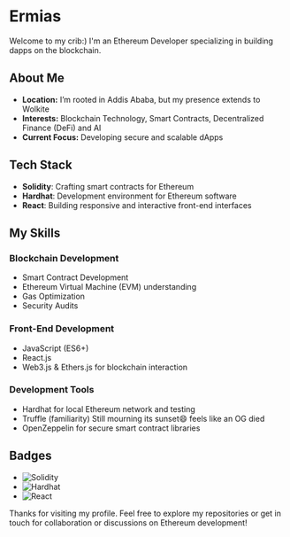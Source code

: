 # Ermias

Welcome to my crib:) I'm an Ethereum Developer specializing in building dapps on the blockchain.

## About Me
- **Location:** I’m rooted in Addis Ababa, but my presence extends to Wolkite
- **Interests:** Blockchain Technology, Smart Contracts, Decentralized Finance (DeFi) and AI  
- **Current Focus:** Developing secure and scalable dApps

## Tech Stack
- **Solidity**: Crafting smart contracts for Ethereum
- **Hardhat**: Development environment for Ethereum software
- **React**: Building responsive and interactive front-end interfaces

## My Skills

### Blockchain Development
- Smart Contract Development
- Ethereum Virtual Machine (EVM) understanding
- Gas Optimization
- Security Audits

### Front-End Development
- JavaScript (ES6+)
- React.js
- Web3.js & Ethers.js for blockchain interaction

### Development Tools
- Hardhat for local Ethereum network and testing
- Truffle (familiarity)  Still mourning its sunset:smile: feels like an OG died
- OpenZeppelin for secure smart contract libraries

## Badges
- <img src="https://img.shields.io/badge/Solidity-%23363636.svg?style=for-the-badge&logo=solidity&logoColor=white" alt="Solidity"/>
- <img src="https://img.shields.io/badge/hardhat-404040?style=for-the-badge&logo=hardhat&logoColor=white" alt="Hardhat"/>
- <img src="https://img.shields.io/badge/react-%2320232a.svg?style=for-the-badge&logo=react&logoColor=%2361DAFB" alt="React"/>

[//]: # (For more badges check out: https://github.com/Ileriayo/markdown-badges)

Thanks for visiting my profile. Feel free to explore my repositories or get in touch for collaboration or discussions on Ethereum development!
